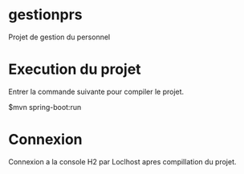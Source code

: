# gestionprs
Projet de gestion du personnel
# Execution du projet
Entrer la commande suivante pour compiler le projet.

$mvn spring-boot:run

# Connexion
Connexion a la console H2 par <link href="http://localhost:8080/h2-ui">Loclhost</link> apres compillation du projet.



